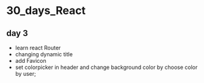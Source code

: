 # 30_days_React

## day 3

* learn react Router
* changing dynamic title
* add Favicon
* set colorpicker in header and change background color by choose color by user;
